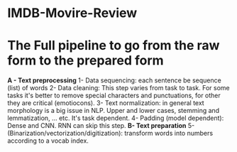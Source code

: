 # IMDB-Movire-Review
# The Full pipeline to go from the raw form to the prepared form
__A - Text preprocessing__
   1- Data sequencing: each sentence be sequence (list) of words
   2- Data cleaning: This step varies from task to task. For some tasks it's better to remove special characters and punctuations, for other they are critical (emotiocons).
   3- Text normalization: in general text morphology is a big issue in NLP. Upper and lower cases, stemming and lemmatization, ... etc. It's task dependent.
   4- Padding (model dependent): Dense and CNN. RNN can skip this step.
__B- Text preparation__
   5- (Binarization/vectorization/digitization): transform words into numbers according to a vocab index.
